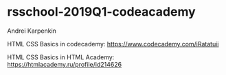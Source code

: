# rsschool-2019Q1-codeacademy

Andrei Karpenkin

HTML CSS Basics in codecademy: https://www.codecademy.com/iRatatuii

HTML CSS Basics in HTML Academy: https://htmlacademy.ru/profile/id214626